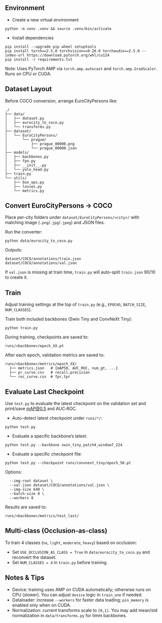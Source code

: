 ## Environment

- Create a new virtual environment
```
python -m venv .venv && source .venv/bin/activate
```

- Install dependencies
```
pip install --upgrade pip wheel setuptools
pip install torch==2.5.0 torchvision==0.20.0 torchaudio==2.5.0 --index-url https://download.pytorch.org/whl/cu124
pip install -r requirements.txt
```

Note: Uses PyTorch AMP via `torch.amp.autocast` and `torch.amp.GradScaler`. Runs on CPU or CUDA.

## Dataset Layout

Before COCO conversion, arrange EuroCityPersons like:
```
./
├── data/
│   ├── dataset.py
│   ├── eurocity_to_coco.py
│   └── transforms.py
├── dataset/
│   └── EuroCityPersons/
│       └── prague/
│           ├── prague_00000.png
│           └── prague_00000.json
├── models/
│   ├── backbones.py
│   ├── fpn.py
│   ├── __init__.py
│   └── yolo_head.py
├── train.py
└── utils/
    ├── box_ops.py
    ├── losses.py
    └── metrics.py
```

## Convert EuroCityPersons → COCO

Place per-city folders under `dataset/EuroCityPersons/<city>/` with matching image (`.png`/`.jpg`/`.jpeg`) and JSON files.

Run the converter:
```
python data/eurocity_to_coco.py
```

Outputs:
```
dataset/COCO/annotations/train.json
dataset/COCO/annotations/val.json
```
If `val.json` is missing at train time, `train.py` will auto-split `train.json` 90/10 to create it.

## Train

Adjust training settings at the top of `train.py` (e.g., `EPOCHS`, `BATCH_SIZE`, `NUM_CLASSES`).

Train both included backbones (Swin Tiny and ConvNeXt Tiny):
```
python train.py
```

During training, checkpoints are saved to:
```
runs/<backbone>/epoch_XX.pt
```

After each epoch, validation metrics are saved to:
```
runs/<backbone>/metrics/epoch_XX/
  ├── metrics.json   # {mAP50, AUC_ROC, num_gt, ...}
  ├── pr_curve.csv   # recall,precision
  └── roc_curve.csv  # fpr,tpr
```

## Evaluate Last Checkpoint

Use `test.py` to evaluate the latest checkpoint on the validation set and print/save mAP@0.5 and AUC‑ROC.

- Auto-detect latest checkpoint under `runs/*/`:
```
python test.py
```

- Evaluate a specific backbone’s latest:
```
python test.py --backbone swin_tiny_patch4_window7_224
```

- Evaluate a specific checkpoint file:
```
python test.py --checkpoint runs/convnext_tiny/epoch_50.pt
```

Options:
```
  --img-root dataset \
  --val-json dataset/COCO/annotations/val.json \
  --img-size 640 \
  --batch-size 8 \
  --workers 8
```

Results are saved to:
```
runs/<backbone>/metrics/test_last/
```

## Multi-class (Occlusion-as-class)

To train 4 classes (`no`, `light`, `moderate`, `heavy`) based on occlusion:
- Set `USE_OCCLUSION_AS_CLASS = True` in `data/eurocity_to_coco.py` and reconvert the dataset.
- Set `NUM_CLASSES = 4` in `train.py` before training.

## Notes & Tips

- Device: training uses AMP on CUDA automatically; otherwise runs on CPU (slower). You can adjust `device` logic in `train_one` if needed.
- Dataloader: increase `--workers` for faster data loading; `pin_memory` is enabled only when on CUDA.
- Normalization: current transforms scale to `[0,1]`. You may add mean/std normalization in `data/transforms.py` for timm backbones.

